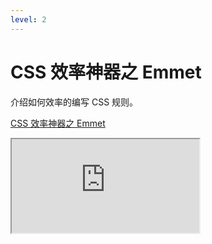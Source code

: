 ```yaml
---
level: 2
---
```


# CSS 效率神器之 Emmet

介绍如何效率的编写 CSS 规则。

[CSS 效率神器之 Emmet](</assets/files/HTML 事半功倍之 Emmet.pdf>)

<iframe src="https://stackblitz.com/edit/web-platform-v6npb2?ctl=1&embed=1&file=index.html&hideNavigation=1&view=editor" class="w-full h-90"></iframe>
